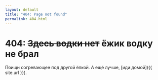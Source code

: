 ```yaml
---
layout: default
title: "404: Page not found"
permalink: 404.html
---
```


# 404: <s>Здесь водки нет</s> ёжик водку не брал
Поищи согревающее под другой ёлкой. А ещё лучше, [иди домой]({{ site.url }}).
